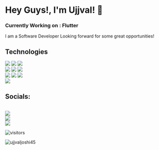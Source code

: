 <p>
  <h1 ><b>Hey Guys!, I'm Ujjval! 👋</b></h1>
</p>

<h3>Currently Working on : Flutter </h3>
<p >
I am a Software Developer Looking forward for some great opportunities!
</p>


<p> 
<h2>Technologies</h2>
<div>
<img src="https://img.shields.io/badge/C%2B%2B-00599C?style=for-the-badge&logo=c%2B%2B&logoColor=white"></img>
<img src="https://img.shields.io/badge/Python-FFD43B?style=for-the-badge&logo=python&logoColor=black"></img>
<img src="https://img.shields.io/badge/JavaScript-323330?style=for-the-badge&logo=javascript&logoColor=F7DF1E"></img>
</div>
<div>
<img src="https://img.shields.io/badge/HTML5-E34F26?style=for-the-badge&logo=html5&logoColor=white"></img>
<img src="https://img.shields.io/badge/CSS3-1572B6?style=for-the-badge&logo=css3&logoColor=white"></img>
<img src="https://img.shields.io/badge/Kotlin-0095D5?&style=for-the-badge&logo=kotlin&logoColor=white"></img>
</div>
<div>
<img src="https://img.shields.io/badge/MySQL-005C84?style=for-the-badge&logo=mysql&logoColor=white"></img>
<img src="https://img.shields.io/badge/SQLite-07405E?style=for-the-badge&logo=sqlite&logoColor=white"></img>
<img src="https://img.shields.io/badge/MongoDB-4EA94B?style=for-the-badge&logo=mongodb&logoColor=white"></img>
</div>
<div>
  <img src="https://user-images.githubusercontent.com/25181517/183568594-85e280a7-0d7e-4d1a-9028-c8c2209e073c.png"></img>
</div>
</p>
<p>
<h2>Socials:</h2> <br>
<a href="https://twitter.com/joshi_ujjval17"><img src="https://img.shields.io/badge/Twitter-1DA1F2?style=for-the-badge&logo=twitter&logoColor=white"></img></a> <br>
<a href="https://www.linkedin.com/in/ujjval-joshi-4a5832203/"><img src="https://img.shields.io/badge/LinkedIn-0077B5?style=for-the-badge&logo=linkedin&logoColor=white"></img></a> <br>
<a href=""><img src="https://img.shields.io/badge/Instagram-E4405F?style=for-the-badge&logo=instagram&logoColor=white"></img></a>
</p>
<p >
    <img align="center" alt="visitors" src="https://gpvc.arturio.dev/ujjvaljoshi45" />
</p>

<p><img align="center" src="https://github-readme-stats.vercel.app/api/top-langs/?username=ujjvaljoshi45&theme=dark" alt="ujjvaljoshi45" /></p>
